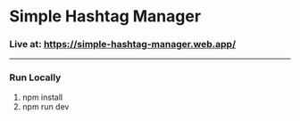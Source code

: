 # Simple Hashtag Manager

### Live at: https://simple-hashtag-manager.web.app/

---
### Run Locally
1. npm install
2. npm run dev